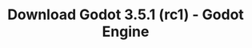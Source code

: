 ---
# Generated by /tools/generators/src/download_archive_generator !!! do not edit by hand !!!
title: 'Download Godot 3.5.1 (rc1) - Godot Engine'
type: 'download/archive'
name: '3.5.1'
flavor: 'rc1'
release_date: '2022-09-02T03:00:00-00:00'
release_notes: 'article/release-candidate-godot-3-5-1-rc-1/'
primaryPlatforms:
  - 'android.apk'
  - 'linux.64'
  - 'macos.universal'
  - 'windows.64'
  - 'linux_server.headless.64'
  - 'web'
  - 'templates'
links:
  android.apk:
    name: 'android.apk'
    title: 'Android'
    caption: 'Universal APK (ARM64 + ARMv7 + x86_64 + x86)'
    tags:
      - 'APK download'
      - 'ARM64/v7'
      - 'x86 (64 & 32 bit)'
    hosts:
      github_builds:
        regular: 'https://github.com/godotengine/godot-builds/releases/download/3.5.1-rc1/Godot_v3.5.1-rc1_android_editor.apk'
        mono: '#'
      github:
        regular: 'https://github.com/godotengine/godot/releases/download/3.5.1-rc1/Godot_v3.5.1-rc1_android_editor.apk'
        mono: '#'
  linux.64:
    name: 'linux.64'
    title: 'Linux'
    caption: 'Standard (x86_64)'
    tags:
      - '64 bit'
    hosts:
      github_builds:
        regular: 'https://github.com/godotengine/godot-builds/releases/download/3.5.1-rc1/Godot_v3.5.1-rc1_x11.64.zip'
        mono: 'https://github.com/godotengine/godot-builds/releases/download/3.5.1-rc1/Godot_v3.5.1-rc1_mono_x11_64.zip'
      github:
        regular: 'https://github.com/godotengine/godot/releases/download/3.5.1-rc1/Godot_v3.5.1-rc1_x11.64.zip'
        mono: 'https://github.com/godotengine/godot/releases/download/3.5.1-rc1/Godot_v3.5.1-rc1_mono_x11_64.zip'
  macos.universal:
    name: 'macos.universal'
    title: 'macOS'
    caption: 'Universal (x86_64 + Apple Silicon)'
    tags:
      - 'Intel/Apple Silicon'
      - '64 bit'
    hosts:
      github_builds:
        regular: 'https://github.com/godotengine/godot-builds/releases/download/3.5.1-rc1/Godot_v3.5.1-rc1_osx.universal.zip'
        mono: 'https://github.com/godotengine/godot-builds/releases/download/3.5.1-rc1/Godot_v3.5.1-rc1_mono_osx.universal.zip'
      github:
        regular: 'https://github.com/godotengine/godot/releases/download/3.5.1-rc1/Godot_v3.5.1-rc1_osx.universal.zip'
        mono: 'https://github.com/godotengine/godot/releases/download/3.5.1-rc1/Godot_v3.5.1-rc1_mono_osx.universal.zip'
  windows.64:
    name: 'windows.64'
    title: 'Windows'
    caption: 'Standard (x86_64)'
    tags:
      - '64 bit'
    hosts:
      github_builds:
        regular: 'https://github.com/godotengine/godot-builds/releases/download/3.5.1-rc1/Godot_v3.5.1-rc1_win64.exe.zip'
        mono: 'https://github.com/godotengine/godot-builds/releases/download/3.5.1-rc1/Godot_v3.5.1-rc1_mono_win64.zip'
      github:
        regular: 'https://github.com/godotengine/godot/releases/download/3.5.1-rc1/Godot_v3.5.1-rc1_win64.exe.zip'
        mono: 'https://github.com/godotengine/godot/releases/download/3.5.1-rc1/Godot_v3.5.1-rc1_mono_win64.zip'
  linux_server.headless.64:
    name: 'linux_server.headless.64'
    title: 'Linux Server'
    caption: 'Headless (x86_64)'
    tags:
      - '64 bit'
      - 'Headless'
    hosts:
      github_builds:
        regular: 'https://github.com/godotengine/godot-builds/releases/download/3.5.1-rc1/Godot_v3.5.1-rc1_linux_headless.64.zip'
        mono: 'https://github.com/godotengine/godot-builds/releases/download/3.5.1-rc1/Godot_v3.5.1-rc1_mono_linux_headless_64.zip'
      github:
        regular: 'https://github.com/godotengine/godot/releases/download/3.5.1-rc1/Godot_v3.5.1-rc1_linux_headless.64.zip'
        mono: 'https://github.com/godotengine/godot/releases/download/3.5.1-rc1/Godot_v3.5.1-rc1_mono_linux_headless_64.zip'
  web:
    name: 'web'
    title: 'Web editor'
    caption: ''
    tags:
      - 'Self-hosted'
      - 'Cross-platform'
    hosts:
      github_builds:
        regular: 'https://github.com/godotengine/godot-builds/releases/download/3.5.1-rc1/Godot_v3.5.1-rc1_web_editor.zip'
        mono: '#'
      github:
        regular: 'https://github.com/godotengine/godot/releases/download/3.5.1-rc1/Godot_v3.5.1-rc1_web_editor.zip'
        mono: '#'
  linux.32:
    name: 'linux.32'
    title: 'Linux'
    caption: 'Standard (x86)'
    tags:
      - '32 bit'
    hosts:
      github_builds:
        regular: 'https://github.com/godotengine/godot-builds/releases/download/3.5.1-rc1/Godot_v3.5.1-rc1_x11.32.zip'
        mono: 'https://github.com/godotengine/godot-builds/releases/download/3.5.1-rc1/Godot_v3.5.1-rc1_mono_x11_32.zip'
      github:
        regular: 'https://github.com/godotengine/godot/releases/download/3.5.1-rc1/Godot_v3.5.1-rc1_x11.32.zip'
        mono: 'https://github.com/godotengine/godot/releases/download/3.5.1-rc1/Godot_v3.5.1-rc1_mono_x11_32.zip'
  windows.32:
    name: 'windows.32'
    title: 'Windows'
    caption: 'Standard (x86)'
    tags:
      - '32 bit'
    hosts:
      github_builds:
        regular: 'https://github.com/godotengine/godot-builds/releases/download/3.5.1-rc1/Godot_v3.5.1-rc1_win32.exe.zip'
        mono: 'https://github.com/godotengine/godot-builds/releases/download/3.5.1-rc1/Godot_v3.5.1-rc1_mono_win32.zip'
      github:
        regular: 'https://github.com/godotengine/godot/releases/download/3.5.1-rc1/Godot_v3.5.1-rc1_win32.exe.zip'
        mono: 'https://github.com/godotengine/godot/releases/download/3.5.1-rc1/Godot_v3.5.1-rc1_mono_win32.zip'
  linux_server.64:
    name: 'linux_server.64'
    title: 'Linux Server'
    caption: 'Standard (x86_64)'
    tags:
      - '64 bit'
    hosts:
      github_builds:
        regular: 'https://github.com/godotengine/godot-builds/releases/download/3.5.1-rc1/Godot_v3.5.1-rc1_linux_server.64.zip'
        mono: 'https://github.com/godotengine/godot-builds/releases/download/3.5.1-rc1/Godot_v3.5.1-rc1_mono_linux_server_64.zip'
      github:
        regular: 'https://github.com/godotengine/godot/releases/download/3.5.1-rc1/Godot_v3.5.1-rc1_linux_server.64.zip'
        mono: 'https://github.com/godotengine/godot/releases/download/3.5.1-rc1/Godot_v3.5.1-rc1_mono_linux_server_64.zip'
  aar_library:
    name: 'aar_library'
    title: 'AAR library'
    caption: ''
    tags:
      - 'Android plugins'
      - 'Java'
      - 'Kotlin'
    hosts:
      github_builds:
        regular: 'https://github.com/godotengine/godot-builds/releases/download/3.5.1-rc1/godot-lib.3.5.1.rc1.release.aar'
        mono: 'https://github.com/godotengine/godot-builds/releases/download/3.5.1-rc1/godot-lib.3.5.1.rc1.mono.release.aar'
      github:
        regular: 'https://github.com/godotengine/godot/releases/download/3.5.1-rc1/godot-lib.3.5.1.rc1.release.aar'
        mono: 'https://github.com/godotengine/godot/releases/download/3.5.1-rc1/godot-lib.3.5.1.rc1.mono.release.aar'
  templates:
    name: 'templates'
    title: 'Export templates'
    caption: ''
    tags:
      - 'Used to export your games to all supported platforms'
    hosts:
      github_builds:
        regular: 'https://github.com/godotengine/godot-builds/releases/download/3.5.1-rc1/Godot_v3.5.1-rc1_export_templates.tpz'
        mono: 'https://github.com/godotengine/godot-builds/releases/download/3.5.1-rc1/Godot_v3.5.1-rc1_mono_export_templates.tpz'
      github:
        regular: 'https://github.com/godotengine/godot/releases/download/3.5.1-rc1/Godot_v3.5.1-rc1_export_templates.tpz'
        mono: 'https://github.com/godotengine/godot/releases/download/3.5.1-rc1/Godot_v3.5.1-rc1_mono_export_templates.tpz'
---